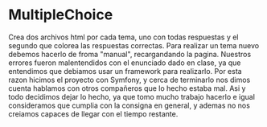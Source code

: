 # MultipleChoice
Crea dos archivos html por cada tema, uno con todas respuestas y el segundo que colorea las respuestas correctas. Para realizar un tema nuevo debemos hacerlo de froma "manual", recargandando la pagina. 
Nuestros errores fueron malentendidos con el enunciado dado en clase, ya que entendimos que debiamos usar un framework para realizarlo. Por esta razon hicimos el proyecto con Symfony, y cerca de terminarlo nos dimos cuenta hablamos con otros compañeros que lo hecho estaba mal. Asi y todo decidimos dejar lo hecho, ya que tomo mucho trabajo hacerlo e igual consideramos que cumplia con la consigna en general, y ademas no nos creiamos capaces de llegar con el tiempo restante.
